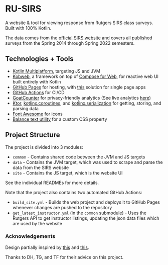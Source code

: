 # RU-SIRS

A website & tool for viewing response from Rutgers SIRS class surveys. Built with 100% Kotlin.

The data comes from the [official SIRS website](https://sirs.rutgers.edu/index.php) and covers all
published surveys from the Spring 2014 through Spring 2022 semesters.

## Technologies + Tools

- [Kotlin Multiplatform](https://kotlinlang.org/docs/multiplatform.html), targeting JS and JVM
- [Kobweb](https://github.com/varabyte/kobweb), a framework on top
  of [Compose for Web](https://compose-web.ui.pages.jetbrains.team), for reactive web UI built entirely with Kotlin
- [GitHub Pages](https://pages.github.com/) for hosting, with [this](https://github.com/rafgraph/spa-github-pages)
  solution for single page apps
- [GitHub Actions](https://github.com/features/actions) for CI/CD
- [GoatCounter](https://www.goatcounter.com/) for privacy-friendly analytics (See live
  analytics [here](https://ru-sirs.goatcounter.com/))
- [Ktor](https://ktor.io/), [kotlinx.coroutines](https://github.com/Kotlin/kotlinx.coroutines),
  and [kotlinx.serialization](https://github.com/Kotlin/kotlinx.serialization) for getting, storing, and parsing data
- [Font Awesome](https://fontawesome.com/) for icons
- [Balance text utility](https://github.com/adobe/balance-text) for a custom CSS property

## Project Structure

The project is divided into 3 modules:

- `common` - Contains shared code between the JVM and JS targets
- `data` - Contains the JVM target, which was used to scrape and parse the data from the SIRS website
- `site` - Contains the JS target, which is the website UI

See the individual READMEs for more details.

Note that the project also contains two automated GitHub Actions:

- `build_site.yml` - Builds the web project and deploys it to GitHub Pages whenever changes are pushed to the repository
- `get_latest_instructor.yml` (in the `common` submodule) - Uses the Rutgers API to get instructor listings, updating
  the json data files which are used by the website

### Acknowledgements

Design partially inspired by [this](https://kobweb.varabyte.com/) and [this](https://www.schedru.me/).

Thanks to DH, TG, and TF for their advice on this project.
